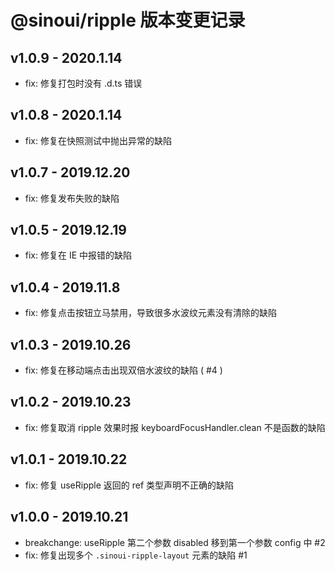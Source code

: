 # @sinoui/ripple 版本变更记录

## v1.0.9 - 2020.1.14

- fix: 修复打包时没有 .d.ts 错误

## v1.0.8 - 2020.1.14

- fix: 修复在快照测试中抛出异常的缺陷

## v1.0.7 - 2019.12.20

- fix: 修复发布失败的缺陷

## v1.0.5 - 2019.12.19

- fix: 修复在 IE 中报错的缺陷

## v1.0.4 - 2019.11.8

- fix: 修复点击按钮立马禁用，导致很多水波纹元素没有清除的缺陷

## v1.0.3 - 2019.10.26

- fix: 修复在移动端点击出现双倍水波纹的缺陷 ( #4 )

## v1.0.2 - 2019.10.23

- fix: 修复取消 ripple 效果时报 keyboardFocusHandler.clean 不是函数的缺陷

## v1.0.1 - 2019.10.22

- fix: 修复 useRipple 返回的 ref 类型声明不正确的缺陷

## v1.0.0 - 2019.10.21

- breakchange: useRipple 第二个参数 disabled 移到第一个参数 config 中 #2
- fix: 修复出现多个 `.sinoui-ripple-layout` 元素的缺陷 #1
